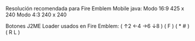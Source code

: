 Resolución recomendada para
Fire Emblem Mobile java:
Modo 16:9 425 x 240
Modo 4:3  240 x 240

Botones J2ME Loader usados en Fire Emblem:
( ↑2 ←4 →6 ↓8 ) ( F ) ( * # ) ( R L )

